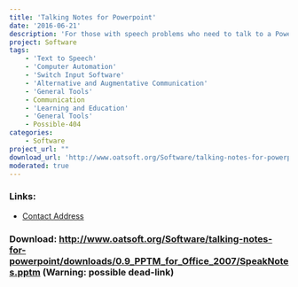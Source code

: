 ```yaml
---
title: 'Talking Notes for Powerpoint'
date: '2016-06-21'
description: 'For those with speech problems who need to talk to a Powerpoint presentation.'
project: Software
tags:
    - 'Text to Speech'
    - 'Computer Automation'
    - 'Switch Input Software'
    - 'Alternative and Augmentative Communication'
    - 'General Tools'
    - Communication
    - 'Learning and Education'
    - 'General Tools'
    - Possible-404
categories:
    - Software
project_url: ""
download_url: 'http://www.oatsoft.org/Software/talking-notes-for-powerpoint/downloads/0.9_PPTM_for_Office_2007/SpeakNotes.pptm'
moderated: true
---
```



### Links:
- <a href="mailto:colven@ace-centre.org.uk">Contact Address</a>

### Download: http://www.oatsoft.org/Software/talking-notes-for-powerpoint/downloads/0.9_PPTM_for_Office_2007/SpeakNotes.pptm (Warning: possible dead-link)